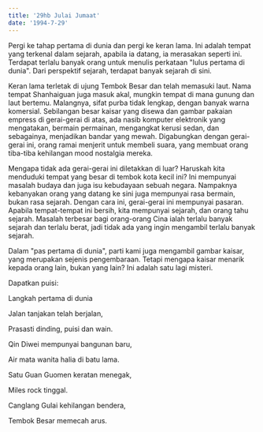 ```yaml
---
title: '29hb Julai Jumaat'
date: '1994-7-29'
---
```


Pergi ke tahap pertama di dunia dan pergi ke keran lama. Ini adalah tempat yang terkenal dalam sejarah, apabila ia datang, ia merasakan seperti ini. Terdapat terlalu banyak orang untuk menulis perkataan "lulus pertama di dunia". Dari perspektif sejarah, terdapat banyak sejarah di sini.

Keran lama terletak di ujung Tembok Besar dan telah memasuki laut. Nama tempat Shanhaiguan juga masuk akal, mungkin tempat di mana gunung dan laut bertemu. Malangnya, sifat purba tidak lengkap, dengan banyak warna komersial. Sebilangan besar kaisar yang disewa dan gambar pakaian empress di gerai-gerai di atas, ada nasib komputer elektronik yang mengatakan, bermain permainan, mengangkat kerusi sedan, dan sebagainya, menjadikan bandar yang mewah. Digabungkan dengan gerai-gerai ini, orang ramai menjerit untuk membeli suara, yang membuat orang tiba-tiba kehilangan mood nostalgia mereka.

Mengapa tidak ada gerai-gerai ini diletakkan di luar? Haruskah kita menduduki tempat yang besar di tembok kota kecil ini? Ini mempunyai masalah budaya dan juga isu kebudayaan sebuah negara. Nampaknya kebanyakan orang yang datang ke sini juga mempunyai rasa bermain, bukan rasa sejarah. Dengan cara ini, gerai-gerai ini mempunyai pasaran. Apabila tempat-tempat ini bersih, kita mempunyai sejarah, dan orang tahu sejarah. Masalah terbesar bagi orang-orang Cina ialah terlalu banyak sejarah dan terlalu berat, jadi tidak ada yang ingin mengambil terlalu banyak sejarah.

Dalam "pas pertama di dunia", parti kami juga mengambil gambar kaisar, yang merupakan sejenis pengembaraan. Tetapi mengapa kaisar menarik kepada orang lain, bukan yang lain? Ini adalah satu lagi misteri.

Dapatkan puisi:

Langkah pertama di dunia

Jalan tanjakan telah berjalan,

Prasasti dinding, puisi dan wain.

Qin Diwei mempunyai bangunan baru,

Air mata wanita halia di batu lama.

Satu Guan Guomen keratan menegak,

Miles rock tinggal.

Canglang Gulai kehilangan bendera,

Tembok Besar memecah arus.

